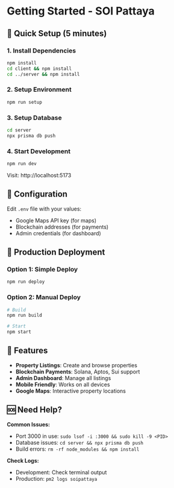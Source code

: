 # Getting Started - SOI Pattaya

## 🚀 Quick Setup (5 minutes)

### 1. Install Dependencies
```bash
npm install
cd client && npm install
cd ../server && npm install
```

### 2. Setup Environment
```bash
npm run setup
```

### 3. Setup Database
```bash
cd server
npx prisma db push
```

### 4. Start Development
```bash
npm run dev
```

Visit: http://localhost:5173

## 🔧 Configuration

Edit `.env` file with your values:
- Google Maps API key (for maps)
- Blockchain addresses (for payments)
- Admin credentials (for dashboard)

## 🚀 Production Deployment

### Option 1: Simple Deploy
```bash
npm run deploy
```

### Option 2: Manual Deploy
```bash
# Build
npm run build

# Start
npm start
```

## 📱 Features

- **Property Listings**: Create and browse properties
- **Blockchain Payments**: Solana, Aptos, Sui support
- **Admin Dashboard**: Manage all listings
- **Mobile Friendly**: Works on all devices
- **Google Maps**: Interactive property locations

## 🆘 Need Help?

**Common Issues:**
- Port 3000 in use: `sudo lsof -i :3000 && sudo kill -9 <PID>`
- Database issues: `cd server && npx prisma db push`
- Build errors: `rm -rf node_modules && npm install`

**Check Logs:**
- Development: Check terminal output
- Production: `pm2 logs soipattaya`
